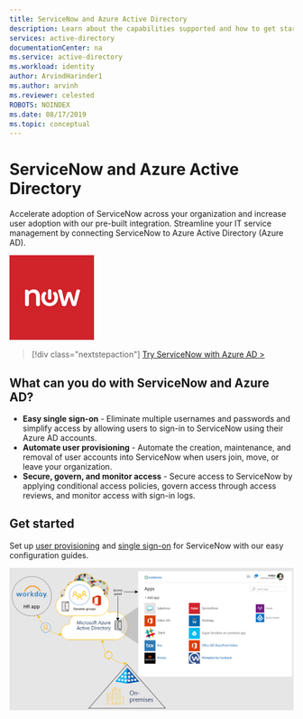 ```yaml
---
title: ServiceNow and Azure Active Directory
description: Learn about the capabilities supported and how to get started.
services: active-directory
documentationCenter: na
ms.service: active-directory
ms.workload: identity
author: ArvindHarinder1
ms.author: arvinh
ms.reviewer: celested
ROBOTS: NOINDEX
ms.date: 08/17/2019
ms.topic: conceptual
---
```


# ServiceNow and Azure Active Directory

Accelerate adoption of ServiceNow across your organization and increase user adoption with our pre-built integration. Streamline your IT service management by connecting ServiceNow to Azure Active Directory (Azure AD).

![Shows the ServiceNow app logo](./media/servicenow.png)

> [!div class="nextstepaction"]
> [Try ServiceNow with Azure AD >](https://portal.azure.com/#blade/Microsoft_AAD_IAM/AppGalleryApplicationsBlade/category/topapps)

## What can you do with ServiceNow and Azure AD?

- **Easy single sign-on** - Eliminate multiple usernames and passwords and simplify access by allowing users to sign-in to ServiceNow using their Azure AD accounts.
- **Automate user provisioning** - Automate the creation, maintenance, and removal of user accounts into ServiceNow when users join, move, or leave your organization.
- **Secure, govern, and monitor access** - Secure access to ServiceNow by applying conditional access policies, govern access through access reviews, and monitor access with sign-in logs.

## Get started

Set up [user provisioning](https://docs.microsoft.com/azure/active-directory/saas-apps/servicenow-provisioning-tutorial) and [single sign-on](https://docs.microsoft.com/azure/active-directory/saas-apps/servicenow-tutorial) for ServiceNow with our easy configuration guides.

![Shows Azure AD and some of the many apps that integrate with Azure AD](./media/azure-ad-app-image.png)
